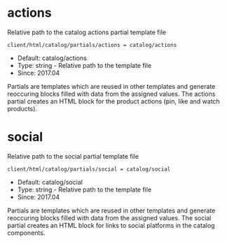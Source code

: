 
# actions

Relative path to the catalog actions partial template file

```
client/html/catalog/partials/actions = catalog/actions
```

* Default: catalog/actions
* Type: string - Relative path to the template file
* Since: 2017.04

Partials are templates which are reused in other templates and generate
reoccuring blocks filled with data from the assigned values. The actions
partial creates an HTML block for the product actions (pin, like and watch
products).


# social

Relative path to the social partial template file

```
client/html/catalog/partials/social = catalog/social
```

* Default: catalog/social
* Type: string - Relative path to the template file
* Since: 2017.04

Partials are templates which are reused in other templates and generate
reoccuring blocks filled with data from the assigned values. The social
partial creates an HTML block for links to social platforms in the
catalog components.
